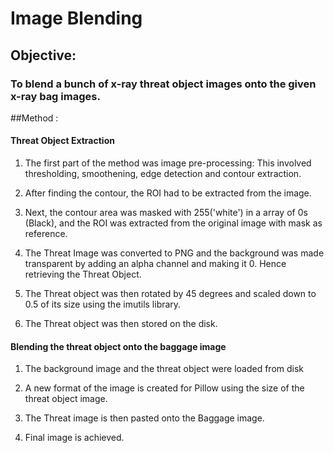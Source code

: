 # Image Blending 

## Objective:
### To blend a bunch of x-ray threat object images onto the given x-ray bag images.


##Method :
#### Threat Object Extraction
1) The first part of the method was image pre-processing: This involved thresholding, smoothening, edge detection and contour extraction. 


2) After finding the contour, the ROI had to be extracted from the image.


3) Next, the contour area was masked with 255('white') in a array of 0s (Black), and the ROI was extracted from the original image with mask as reference.


4) The Threat Image was converted to PNG and the background was made transparent by adding an alpha channel and making it 0. Hence retrieving the Threat Object.


5) The Threat object was then rotated by 45 degrees and scaled down to 0.5 of its size using the imutils library.


6) The Threat object was then stored on the disk.


#### Blending the threat object onto the baggage image

1) The background image and the threat object were loaded from disk

2) A new format of the image is created for Pillow using the size of the threat object image. 

3) The Threat image is then pasted onto the Baggage image.


4) Final image is achieved.


